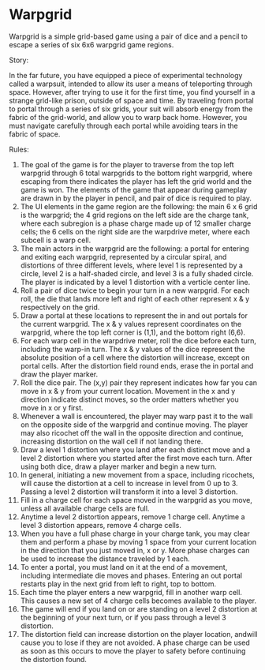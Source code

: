 # Warpgrid
Warpgrid is a simple grid-based game using a pair of dice and a pencil to escape a series of six 6x6 warpgrid game regions.


Story:

In the far future, you have equipped a piece of experimental technology called a warpsuit, intended to allow its
user a means of teleporting through space. However, after trying to use it for the first time, you find yourself 
in a strange grid-like prison, outside of space and time. By traveling from portal to portal through a series of 
six grids, your suit will absorb energy from the fabric of the grid-world, and allow you to warp back home. 
However, you must navigate carefully through each portal while avoiding tears in the fabric of space.


Rules:

1. The goal of the game is for the player to traverse from the top left warpgrid through 6 total warpgrids to the bottom right warpgrid, where escaping from there indicates the player has left the grid world and the game is won. The elements of the game that appear during gameplay are drawn in by the player in pencil, and pair of dice is required to play.
2. The UI elements in the game region are the following: the main 6 x 6 grid is the warpgrid; the 4 grid regions on the left side are the charge tank, where each subregion is a phase charge made up of 12 smaller charge cells; the 6 cells on the right side are the warpdrive meter, where each subcell is a warp cell.
3. The main actors in the warpgrid are the following: a portal for entering and exiting each warpgrid, represented by a circular spiral, and distortions of three different levels, where level 1 is represented by a circle, level 2 is a half-shaded circle, and level 3 is a fully shaded circle. The player is indicated by a level 1 distortion with a verticle center line.
4. Roll a pair of dice twice to begin your turn in a new warpgrid. For each roll, the die that lands more left and right of each other represent x & y respectively on the grid.
5. Draw a portal at these locations to represent the in and out portals for the current warpgrid. The x & y values represent coordinates on the warpgrid, where the top left corner is (1,1), and the bottom right (6,6).
6. For each warp cell in the warpdrive meter, roll the dice before each turn, including the warp-in turn. The x & y values of the dice represent the absolute position of a cell where the distortion will increase, except on portal cells. After the distortion field round ends, erase the in portal and draw the player marker.
7. Roll the dice pair. The (x,y) pair they represent indicates how far you can move in x & y from your current location. Movement in the x and y direction indicate distinct moves, so the order matters whether you move in x or y first.
8. Whenever a wall is encountered, the player may warp past it to the wall on the opposite side of the warpgrid and continue moving. The player may also ricochet off the wall in the opposite direction and continue, increasing distortion on the wall cell if not landing there.
9. Draw a level 1 distortion where you land after each distinct move and a level 2 distortion where you started after the first move each turn. After using both dice, draw a player marker and begin a new turn.
10. In general, initiating a new movement from a space, including ricochets, will cause the distortion at a cell to increase in level from 0 up to 3. Passing a level 2 distortion will transform it into a level 3 distortion.
11. Fill in a charge cell for each space moved in the warpgrid as you move, unless all available charge cells are full.
12. Anytime a level 2 distortion appears, remove 1 charge cell. Anytime a level 3 distortion appears, remove 4 charge cells.
13. When you have a full phase charge in your charge tank, you may clear them and perform a phase by moving 1 space from your current location in the direction that you just moved in, x or y. More phase charges can be used to increase the distance traveled by 1 each.
14. To enter a portal, you must land on it at the end of a movement, including intermediate die moves and phases. Entering an out portal restarts play in the next grid from left to right, top to bottom.
15. Each time the player enters a new warpgrid, fill in another warp cell. This causes a new set of 4 charge cells becomes available to the player. 
16. The game will end if you land on or are standing on a level 2 distortion at the beginning of your next turn, or if you pass through a level 3 distortion.
17. The distortion field can increase distortion on the player location, andwill cause you to lose if they are not avoided. A phase charge can be used as soon as this occurs to move the player to safety before continuing the distortion found.
